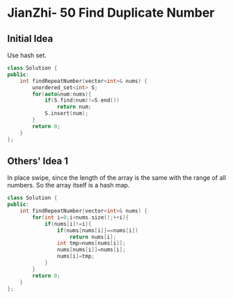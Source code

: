 # JianZhi- 50 Find Duplicate Number

## Initial Idea
Use hash set.
```c++
class Solution {
public:
    int findRepeatNumber(vector<int>& nums) {
        unordered_set<int> S;
        for(auto&num:nums){
            if(S.find(num)!=S.end())
                return num;
            S.insert(num);
        }
        return 0;
    }
}; 
```

## Others' Idea 1
In place swipe, since the length of the array is the same with the range of all numbers. So the array itself is a hash map.
```c++
class Solution {
public:
    int findRepeatNumber(vector<int>& nums) {
        for(int i=0;i<nums.size();++i){
            if(nums[i]!=i){
                if(nums[nums[i]]==nums[i])
                    return nums[i];
                int tmp=nums[nums[i]];
                nums[nums[i]]=nums[i];
                nums[i]=tmp;
            }
        }
        return 0;
    }
}; 
```